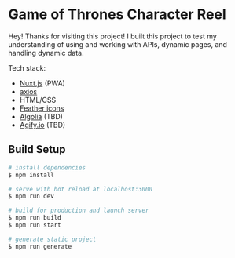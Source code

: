 # Game of Thrones Character Reel

Hey! Thanks for visiting this project! I built this project to test my understanding of using and working with APIs, dynamic pages, and handling dynamic data.

Tech stack:

- [Nuxt.js](https://nuxtjs.org/) (PWA)
- [axios](https://axios.nuxtjs.org/)
- HTML/CSS
- [Feather icons](https://feathericons.com/)
- [Algolia](https://www.algolia.com/) (TBD)
- [Agify.io](https://agify.io) (TBD)

## Build Setup

```bash
# install dependencies
$ npm install

# serve with hot reload at localhost:3000
$ npm run dev

# build for production and launch server
$ npm run build
$ npm run start

# generate static project
$ npm run generate
```
